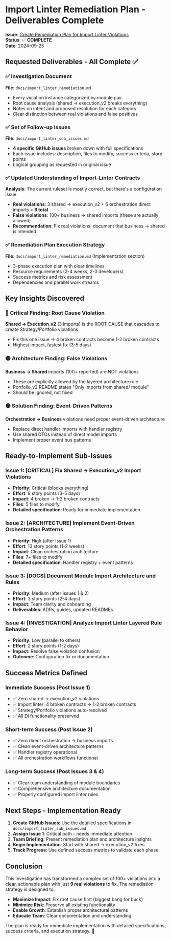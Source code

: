 # Import Linter Remediation Plan - Deliverables Complete

**Issue**: [Create Remediation Plan for Import Linter Violations](https://github.com/Josh-moreton/alchemiser-quant/issues/XXXX)  
**Status**: ✅ **COMPLETE**  
**Date**: 2024-09-25  

## Requested Deliverables - All Complete ✅

### ✅ Investigation Document
**File**: `docs/import_linter_remediation.md`
- Every violation instance categorized by module pair
- Root cause analysis (shared → execution_v2 breaks everything)
- Notes on intent and proposed resolution for each category
- Clear distinction between real violations and false positives

### ✅ Set of Follow-up Issues  
**File**: `docs/import_linter_sub_issues.md`
- **4 specific GitHub issues** broken down with full specifications
- Each issue includes: description, files to modify, success criteria, story points
- Logical grouping as requested in original issue

### ✅ Updated Understanding of Import-Linter Contracts
**Analysis**: The current ruleset is mostly correct, but there's a configuration issue
- **Real violations**: 3 shared → execution_v2 + 6 orchestration direct imports = **9 total**
- **False violations**: 100+ business → shared imports (these are actually allowed)
- **Recommendation**: Fix real violations, document that business → shared is intended

### ✅ Remediation Plan Execution Strategy
**File**: `docs/import_linter_remediation.md` (Implementation section)
- 3-phase execution plan with clear timelines
- Resource requirements (2-4 weeks, 2-3 developers)
- Success metrics and risk assessment
- Dependencies and parallel work streams

## Key Insights Discovered

### 🔴 Critical Finding: Root Cause Violation
**Shared → Execution_v2** (3 imports) is the ROOT CAUSE that cascades to create Strategy/Portfolio violations
- Fix this one issue → 4 broken contracts become 1-2 broken contracts
- Highest impact, fastest fix (3-5 days)

### 🟡 Architecture Finding: False Violations  
**Business → Shared** imports (100+ reported) are NOT violations
- These are explicitly allowed by the layered architecture rule
- Portfolio_v2 README states "Only imports from shared/ module"
- Should be ignored, not fixed

### 🟢 Solution Finding: Event-Driven Patterns
**Orchestration → Business** violations need proper event-driven architecture
- Replace direct handler imports with handler registry
- Use shared DTOs instead of direct model imports
- Implement proper event bus patterns

## Ready-to-Implement Sub-Issues

### Issue 1: [CRITICAL] Fix Shared → Execution_v2 Import Violations
- **Priority**: Critical (blocks everything)
- **Effort**: 8 story points (3-5 days)
- **Impact**: 4 broken → 1-2 broken contracts
- **Files**: 5 files to modify
- **Detailed specification**: Ready for immediate implementation

### Issue 2: [ARCHITECTURE] Implement Event-Driven Orchestration Patterns  
- **Priority**: High (after Issue 1)
- **Effort**: 13 story points (1-2 weeks)
- **Impact**: Clean orchestration architecture
- **Files**: 7+ files to modify
- **Detailed specification**: Handler registry + event patterns

### Issue 3: [DOCS] Document Module Import Architecture and Rules
- **Priority**: Medium (after Issues 1 & 2)
- **Effort**: 3 story points (2-4 days)
- **Impact**: Team clarity and onboarding
- **Deliverables**: ADRs, guides, updated READMEs

### Issue 4: [INVESTIGATION] Analyze Import Linter Layered Rule Behavior
- **Priority**: Low (parallel to others)
- **Effort**: 2 story points (1-2 days)  
- **Impact**: Resolve false violation confusion
- **Outcome**: Configuration fix or documentation

## Success Metrics Defined

### Immediate Success (Post Issue 1)
- ✅ Zero shared → execution_v2 violations
- ✅ Import linter: 4 broken contracts → 1-2 broken contracts  
- ✅ Strategy/Portfolio violations auto-resolved
- ✅ All DI functionality preserved

### Short-term Success (Post Issue 2)  
- ✅ Zero direct orchestration → business imports
- ✅ Clean event-driven architecture patterns
- ✅ Handler registry operational
- ✅ All orchestration workflows functional

### Long-term Success (Post Issues 3 & 4)
- ✅ Clear team understanding of module boundaries
- ✅ Comprehensive architecture documentation
- ✅ Properly configured import linter rules

## Next Steps - Implementation Ready

1. **Create GitHub Issues**: Use the detailed specifications in `docs/import_linter_sub_issues.md`
2. **Assign Issue 1**: Critical path - needs immediate attention
3. **Team Briefing**: Present remediation plan and architecture insights
4. **Begin Implementation**: Start with shared → execution_v2 fixes
5. **Track Progress**: Use defined success metrics to validate each phase

## Conclusion

This investigation has transformed a complex set of 100+ violations into a clear, actionable plan with just **9 real violations** to fix. The remediation strategy is designed to:

- **Maximize Impact**: Fix root cause first (biggest bang for buck)
- **Minimize Risk**: Preserve all existing functionality  
- **Enable Growth**: Establish proper architectural patterns
- **Educate Team**: Clear documentation and understanding

The plan is ready for immediate implementation with detailed specifications, success criteria, and execution strategy. 🚀